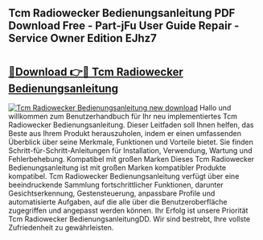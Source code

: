## Tcm Radiowecker Bedienungsanleitung PDF Download Free - Part-jFu User Guide Repair - Service Owner Edition EJhz7

# <h2><a href="http://df52ibz.blite.top/?on=Tcm+Radiowecker+Bedienungsanleitung">🔗Download 👉🔴 Tcm Radiowecker Bedienungsanleitung</a></h2>

[![Tcm Radiowecker Bedienungsanleitung new download](https://i.imgur.com/lujVjoI.png)](http://df52ibz.blite.top/?on=Tcm+Radiowecker+Bedienungsanleitung)
Hallo und willkommen zum Benutzerhandbuch für Ihr neu implementiertes Tcm Radiowecker Bedienungsanleitung. Dieser Leitfaden soll Ihnen helfen, das Beste aus Ihrem Produkt herauszuholen, indem er einen umfassenden Überblick über seine Merkmale, Funktionen und Vorteile bietet. Sie finden Schritt-für-Schritt-Anleitungen für Installation, Verwendung, Wartung und Fehlerbehebung. Kompatibel mit großen Marken Dieses Tcm Radiowecker Bedienungsanleitung ist mit großen Marken kompatibler Produkte kompatibel. Tcm Radiowecker Bedienungsanleitung verfügt über eine beeindruckende Sammlung fortschrittlicher Funktionen, darunter Gesichtserkennung, Gestensteuerung, anpassbare Profile und automatisierte Aufgaben, auf die alle über die Benutzeroberfläche zugegriffen und angepasst werden können. Ihr Erfolg ist unsere Priorität Tcm Radiowecker BedienungsanleitungDD. Wir sind bestrebt, Ihre vollste Zufriedenheit zu gewährleisten.
